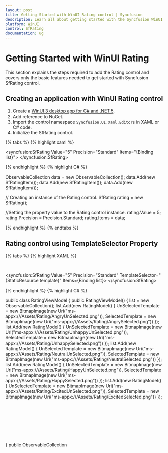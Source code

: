 ```yaml
---
layout: post
title: Getting Started with WinUI Rating control | Syncfusion
description: Learn all about getting started with the Syncfusion WinUI Rating(SfRating) control, its elements, and more here.
platform: WinUI
control: SfRating
documentation: ug
---
```


# Getting Started with WinUI Rating

This section explains the steps required to add the Rating control and covers only the basic features needed to get started with Syncfusion SfRating control.

## Creating an application with WinUI Rating control

1. Create a [WinUI 3 desktop app for C# and .NET 5](https://docs.microsoft.com/en-us/windows/apps/winui/winui3/get-started-winui3-for-desktop).
2. Add reference to NuGet. 
3. Import the control namespace `Syncfusion.UI.Xaml.Editors` in XAML or C# code.
4. Initialize the SfRating control.

{% tabs %}
{% highlight xaml %}

<Page
    x:Class="GettingStarted.MainPage"
    xmlns="http://schemas.microsoft.com/winfx/2006/xaml/presentation"
    xmlns:x="http://schemas.microsoft.com/winfx/2006/xaml"
    xmlns:local="using:GettingStarted"
    xmlns:d="http://schemas.microsoft.com/expression/blend/2008"
    xmlns:mc="http://schemas.openxmlformats.org/markup-compatibility/2006"
    xmlns:syncfusion="using:Syncfusion.UI.Xaml.Editors"
    mc:Ignorable="d"
    Background="{ThemeResource ApplicationPageBackgroundThemeBrush}">
    <Grid>
     <syncfusion:SfRating 
          Value="5"
          Precision="Standard"
          Items="{Binding list}">
     </syncfusion:SfRating>
    </Grid>
</Page>

{% endhighlight %}
{% highlight C# %}

ObservableCollection<object> data = new ObservableCollection<object>();
data.Add(new SfRatingItem());
data.Add(new SfRatingItem());
data.Add(new SfRatingItem());

// Creating an instance of the Rating control.
SfRating rating = new SfRating();

//Setting the property value to the Rating control instance.
rating.Value = 5;
rating.Precision = Precision.Standard;
rating.Items = data; 

{% endhighlight %}
{% endtabs %}

## Rating control using TemplateSelector Property

{% tabs %}
{% highlight XAML %}

<ResourceDictionary>
  <DataTemplate x:Key="selectedTemplate">
    <Viewbox>
      <StackPanel Orientation="Vertical">
        <Image Source="{Binding SelectedTemplate}"/>
      </StackPanel>
    </Viewbox>
  </DataTemplate>
  <DataTemplate x:Key="unSelectedTemplate">
    <Viewbox>
      <StackPanel Orientation="Vertical">
        <Image Source="{Binding UnSelectedTemplate}"/>
      </StackPanel>
    </Viewbox>
   </DataTemplate>
   <local:ContentTemplate x:Key="template"
         SelectedTemplate="{StaticResource selectedTemplate}"
         ChildTemplate="{StaticResource unSelectedTemplate}"/> 
</ResourceDictionary>

<syncfusion:SfRating
         Value="5"
         Precision="Standard"
         TemplateSelector="{StaticResource template}"
         Items={Binding list}>
</syncfusion:SfRating>

{% endhighlight %}
{% highlight C# %}

public class RatingViewModel
{
   public RatingViewModel()
   {
      list = new ObservableCollection<object>();
      list.Add(new RatingModel() {  UnSelectedTemplate = new BitmapImage(new Uri("ms-appx:///Assets/Rating/AngryUnSelected.png")), SelectedTemplate = new BitmapImage(new Uri("ms-appx:///Assets/Rating/AngrySelected.png")) });
      list.Add(new RatingModel() { UnSelectedTemplate = new BitmapImage(new Uri("ms-appx:///Assets/Rating/UnhappyUnSelected.png")), SelectedTemplate = new BitmapImage(new Uri("ms-appx:///Assets/Rating/UnhappySelected.png")) });
      list.Add(new RatingModel() { UnSelectedTemplate = new BitmapImage(new Uri("ms-appx:///Assets/Rating/NeutralUnSelected.png")), SelectedTemplate = new BitmapImage(new Uri("ms-appx:///Assets/Rating/NeutralSelected.png")) });
      list.Add(new RatingModel() {  UnSelectedTemplate = new BitmapImage(new Uri("ms-appx:///Assets/Rating/HappyUnSelected.png")), SelectedTemplate = new BitmapImage(new Uri("ms-appx:///Assets/Rating/HappySelected.png")) });
      list.Add(new RatingModel() { UnSelectedTemplate = new BitmapImage(new Uri("ms-appx:///Assets/Rating/ExcitedUnSelected.png")), SelectedTemplate = new BitmapImage(new Uri("ms-appx:///Assets/Rating/ExcitedSelected.png")) });
   }
   public ObservableCollection<object> list
   {
      get; set;
   }
}
public class RatingModel : INotifyPropertyChanged
{
    private BitmapImage unSelectedTemplate;
    public BitmapImage UnSelectedTemplate
    {
      get { return unSelectedTemplate; }
      set
      {
         unSelectedTemplate = value; OnPropertyChanged("UnSelectedTemplate");
      }
    }
 
    private BitmapImage selectedTemplate;
    public BitmapImage SelectedTemplate
    {
      get { return selectedTemplate; }
      set
      {
         selectedTemplate = value; OnPropertyChanged("SelectedTemplate");
      }
    }
    private void OnPropertyChanged(String parameter)
    {
        PropertyChanged?.Invoke(this, new PropertyChangedEventArgs(parameter));
    }

    public event PropertyChangedEventHandler PropertyChanged;
}
public class ContentTemplate : DataTemplateSelector
{
    public DataTemplate SelectedTemplate { get; set; }
    public DataTemplate ChildTemplate { get; set; }
    protected override DataTemplate SelectTemplateCore(object item, DependencyObject container)
    {
       if (container == null)
           return null;
       SfRating Rating = container as SfRating;
       if (Rating.Items.IndexOf(item) + 1 <= Rating.Value)
           return SelectedTemplate;
       return ChildTemplate;
    }
}

{% endhighlight %}
{% endtabs %}